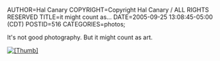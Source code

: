 AUTHOR=Hal Canary
COPYRIGHT=Copyright Hal Canary / ALL RIGHTS RESERVED
TITLE=it might count as...
DATE=2005-09-25 13:08:45-05:00 (CDT)
POSTID=516
CATEGORIES=photos;

It's not good photography. But it might count as art.

[![[Thumb]](https://halcanary.org/photos/thumb/2005-09-24-P049-mod.jpg)](https://halcanary.org/photos/2005-09-24-P049-mod.jpg)
